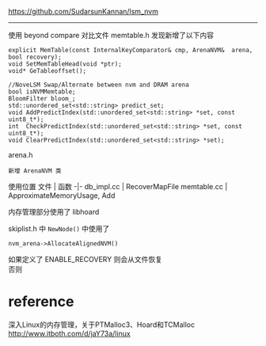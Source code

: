 https://github.com/SudarsunKannan/lsm_nvm

---
使用 beyond compare 对比文件 memtable.h 发现新增了以下内容

```
explicit MemTable(const InternalKeyComparator& cmp, ArenaNVM&  arena, bool recovery);
void SetMemTableHead(void *ptr);
void* GeTableoffset();

//NoveLSM Swap/Alternate between nvm and DRAM arena
bool isNVMMemtable;
BloomFilter bloom_;
std::unordered_set<std::string> predict_set;
void AddPredictIndex(std::unordered_set<std::string> *set, const uint8_t*);
int  CheckPredictIndex(std::unordered_set<std::string> *set, const uint8_t*);
void ClearPredictIndex(std::unordered_set<std::string> *set);
```

arena.h
```
新增 ArenaNVM 类
```

使用位置
文件 | 函数
-|-
db_impl.cc | RecoverMapFile
memtable.cc | ApproximateMemoryUsage, Add

内存管理部分使用了 libhoard  

skiplist.h 中 `NewNode()` 中使用了
```
nvm_arena->AllocateAlignedNVM() 
```
如果定义了 ENABLE_RECOVERY 则会从文件恢复  
否则

# reference
深入Linux的内存管理，关于PTMalloc3、Hoard和TCMalloc  
<http://www.itboth.com/d/jaY73a/linux>  
